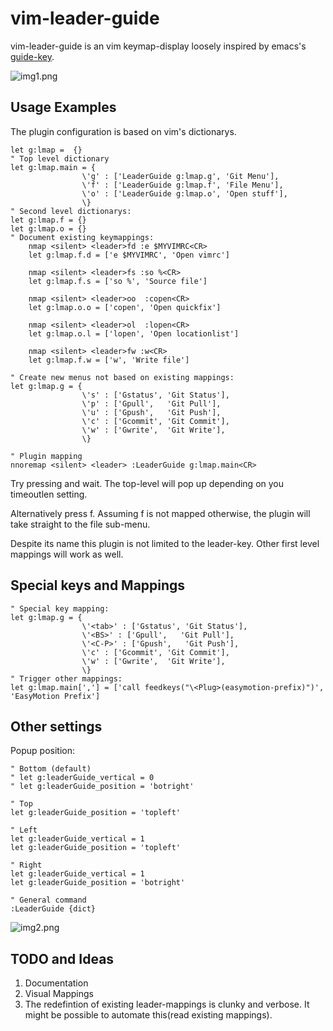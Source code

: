 # vim-leader-guide

vim-leader-guide is an vim <leader> keymap-display loosely inspired by emacs's [guide-key](https://github.com/kai2nenobu/guide-key).

![img1.png](https://bitbucket.org/repo/E47GK8/images/1954090304-img1.png)

## Usage Examples
The plugin configuration is based on vim's dictionarys.

```vim
let g:lmap =  {}
" Top level dictionary
let g:lmap.main = {
				\'g' : ['LeaderGuide g:lmap.g', 'Git Menu'],
				\'f' : ['LeaderGuide g:lmap.f', 'File Menu'],
				\'o' : ['LeaderGuide g:lmap.o', 'Open stuff'],
				\}
" Second level dictionarys:
let g:lmap.f = {}
let g:lmap.o = {}
" Document existing keymappings:
	nmap <silent> <leader>fd :e $MYVIMRC<CR>
	let g:lmap.f.d = ['e $MYVIMRC', 'Open vimrc']

	nmap <silent> <leader>fs :so %<CR>
	let g:lmap.f.s = ['so %', 'Source file']

	nmap <silent> <leader>oo  :copen<CR>
	let g:lmap.o.o = ['copen', 'Open quickfix']

	nmap <silent> <leader>ol  :lopen<CR>
	let g:lmap.o.l = ['lopen', 'Open locationlist']

	nmap <silent> <leader>fw :w<CR>
	let g:lmap.f.w = ['w', 'Write file']

" Create new menus not based on existing mappings:
let g:lmap.g = {
				\'s' : ['Gstatus', 'Git Status'],
                \'p' : ['Gpull',   'Git Pull'],
                \'u' : ['Gpush',   'Git Push'],
                \'c' : ['Gcommit', 'Git Commit'],
                \'w' : ['Gwrite',  'Git Write'],
                \}

" Plugin mapping
nnoremap <silent> <leader> :LeaderGuide g:lmap.main<CR>
```

Try pressing <leader> and wait.
The top-level will pop up depending on you timeoutlen setting.

Alternatively press <leader>f. Assuming <leader>f is not mapped otherwise, the plugin will take straight to the file sub-menu.

Despite its name this plugin is not limited to the leader-key. Other first level mappings will work as well.

## Special keys and Mappings

```vim
" Special key mapping:
let g:lmap.g = {
				\'<tab>' : ['Gstatus', 'Git Status'],
                \'<BS>' : ['Gpull',   'Git Pull'],
                \'<C-P>' : ['Gpush',   'Git Push'],
                \'c' : ['Gcommit', 'Git Commit'],
                \'w' : ['Gwrite',  'Git Write'],
                \}
" Trigger other mappings:
let g:lmap.main[','] = ['call feedkeys("\<Plug>(easymotion-prefix)")', 'EasyMotion Prefix']
```

## Other settings

Popup position:

```vim
" Bottom (default)
" let g:leaderGuide_vertical = 0
" let g:leaderGuide_position = 'botright'

" Top
let g:leaderGuide_position = 'topleft'

" Left
let g:leaderGuide_vertical = 1
let g:leaderGuide_position = 'topleft'

" Right
let g:leaderGuide_vertical = 1
let g:leaderGuide_position = 'botright'

" General command
:LeaderGuide {dict}
```

![img2.png](https://bitbucket.org/repo/E47GK8/images/2336119850-img2.png)


## TODO and Ideas

1. Documentation
2. Visual Mappings
3. The redefintion of existing leader-mappings is clunky and verbose. It might be possible to automate this(read existing mappings).